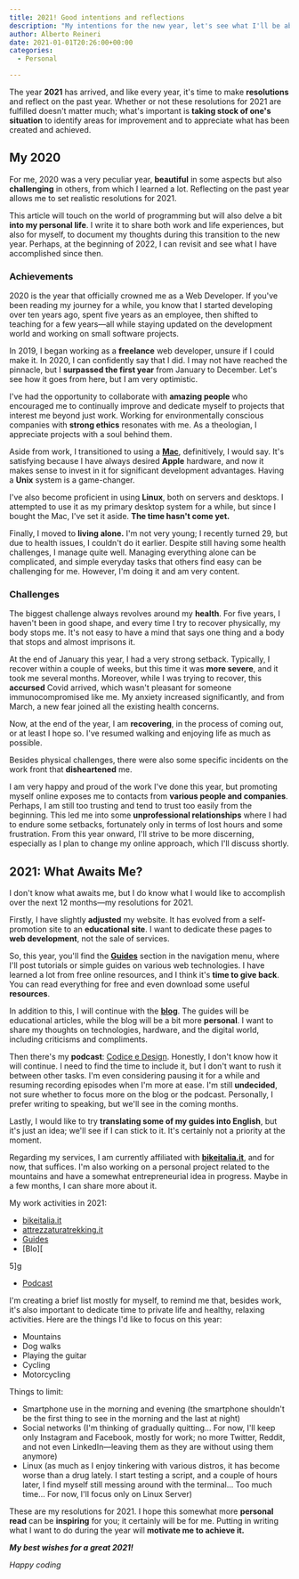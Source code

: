 ```yaml
---
title: 2021! Good intentions and reflections
description: "My intentions for the new year, let's see what I'll be able to achieve!"
author: Alberto Reineri
date: 2021-01-01T20:26:00+00:00
categories:
  - Personal

---
```


The year **2021** has arrived, and like every year, it's time to make **resolutions** and reflect on the past year. Whether or not these resolutions for 2021 are fulfilled doesn't matter much; what's important is **taking stock of one's situation** to identify areas for improvement and to appreciate what has been created and achieved.

## My 2020

For me, 2020 was a very peculiar year, **beautiful** in some aspects but also **challenging** in others, from which I learned a lot. Reflecting on the past year allows me to set realistic resolutions for 2021.

This article will touch on the world of programming but will also delve a bit **into my personal life**. I write it to share both work and life experiences, but also for myself, to document my thoughts during this transition to the new year. Perhaps, at the beginning of 2022, I can revisit and see what I have accomplished since then.

### Achievements

2020 is the year that officially crowned me as a Web Developer. If you've been reading my journey for a while, you know that I started developing over ten years ago, spent five years as an employee, then shifted to teaching for a few years—all while staying updated on the development world and working on small software projects.

In 2019, I began working as a **freelance** web developer, unsure if I could make it. In 2020, I can confidently say that I did. I may not have reached the pinnacle, but I **surpassed the first year** from January to December. Let's see how it goes from here, but I am very optimistic.

I've had the opportunity to collaborate with **amazing people** who encouraged me to continually improve and dedicate myself to projects that interest me beyond just work. Working for environmentally conscious companies with **strong ethics** resonates with me. As a theologian, I appreciate projects with a soul behind them.

Aside from work, I transitioned to using a **[Mac][1]**, definitively, I would say. It's satisfying because I have always desired **Apple** hardware, and now it makes sense to invest in it for significant development advantages. Having a **Unix** system is a game-changer.

I've also become proficient in using **Linux**, both on servers and desktops. I attempted to use it as my primary desktop system for a while, but since I bought the Mac, I've set it aside. **The time hasn't come yet.**

Finally, I moved to **living alone.** I'm not very young; I recently turned 29, but due to health issues, I couldn't do it earlier. Despite still having some health challenges, I manage quite well. Managing everything alone can be complicated, and simple everyday tasks that others find easy can be challenging for me. However, I'm doing it and am very content.

### Challenges

The biggest challenge always revolves around my **health**. For five years, I haven't been in good shape, and every time I try to recover physically, my body stops me. It's not easy to have a mind that says one thing and a body that stops and almost imprisons it.

At the end of January this year, I had a very strong setback. Typically, I recover within a couple of weeks, but this time it was **more severe**, and it took me several months. Moreover, while I was trying to recover, this **accursed** Covid arrived, which wasn't pleasant for someone immunocompromised like me. My anxiety increased significantly, and from March, a new fear joined all the existing health concerns.

Now, at the end of the year, I am **recovering**, in the process of coming out, or at least I hope so. I've resumed walking and enjoying life as much as possible.

Besides physical challenges, there were also some specific incidents on the work front that **disheartened** me.

I am very happy and proud of the work I've done this year, but promoting myself online exposes me to contacts from **various people and companies**. Perhaps, I am still too trusting and tend to trust too easily from the beginning. This led me into some **unprofessional relationships** where I had to endure some setbacks, fortunately only in terms of lost hours and some frustration. From this year onward, I'll strive to be more discerning, especially as I plan to change my online approach, which I'll discuss shortly.

## 2021: What Awaits Me?

I don't know what awaits me, but I do know what I would like to accomplish over the next 12 months—my resolutions for 2021.

Firstly, I have slightly **adjusted** my website. It has evolved from a self-promotion site to an **educational site**. I want to dedicate these pages to **web development**, not the sale of services.

So, this year, you'll find the **[Guides][2]** section in the navigation menu, where I'll post tutorials or simple guides on various web technologies. I have learned a lot from free online resources, and I think it's **time to give back**. You can read everything for free and even download some useful **resources**.

In addition to this, I will continue with the **[blog][3]**. The guides will be educational articles, while the blog will be a bit more **personal**. I want to share my thoughts on technologies, hardware, and the digital world, including criticisms and compliments.

Then there's my **podcast**: <a href="https://open.spotify.com/show/546eUw3PsRI1HUGbBUeghC" target="_blank" rel="noreferrer noopener">Codice e Design</a>. Honestly, I don't know how it will continue. I need to find the time to include it, but I don't want to rush it between other tasks. I'm even considering pausing it for a while and resuming recording episodes when I'm more at ease. I'm still **undecided**, not sure whether to focus more on the blog or the podcast. Personally, I prefer writing to speaking, but we'll see in the coming months.

Lastly, I would like to try **translating some of my guides into English**, but it's just an idea; we'll see if I can stick to it. It's certainly not a priority at the moment.

Regarding my services, I am currently affiliated with **<a href="https://bikeitalia.it/" target="_blank" rel="noreferrer noopener">bikeitalia.it</a>**, and for now, that suffices. I'm also working on a personal project related to the mountains and have a somewhat entrepreneurial idea in progress. Maybe in a few months, I can share more about it.

My work activities in 2021:

  * <a href="https://bikeitalia.it/" target="_blank" rel="noreferrer noopener">bikeitalia.it</a>
  * <a href="https://attrezzaturatrekking.it/" target="_blank" rel="noreferrer noopener">attrezzaturatrekking.it</a>
  * [Guides][4]
  * [Blo][

5]g
  * [Podcast][6]

I'm creating a brief list mostly for myself, to remind me that, besides work, it's also important to dedicate time to private life and healthy, relaxing activities. Here are the things I'd like to focus on this year:

  * Mountains
  * Dog walks
  * Playing the guitar
  * Cycling
  * Motorcycling

Things to limit:

  * Smartphone use in the morning and evening (the smartphone shouldn't be the first thing to see in the morning and the last at night)
  * Social networks (I'm thinking of gradually quitting... For now, I'll keep only Instagram and Facebook, mostly for work; no more Twitter, Reddit, and not even LinkedIn—leaving them as they are without using them anymore)
  * Linux (as much as I enjoy tinkering with various distros, it has become worse than a drug lately. I start testing a script, and a couple of hours later, I find myself still messing around with the terminal... Too much time... For now, I'll focus only on Linux Server)

These are my resolutions for 2021. I hope this somewhat more **personal read** can be **inspiring** for you; it certainly will be for me. Putting in writing what I want to do during the year will **motivate me to achieve it.**

**_My best wishes for a great 2021!_**

_Happy coding_

 [1]: /blog/nuovo-macbook-pro-2020-per-sviluppo-web/
 [2]: /blog
 [3]: /articoli
 [4]: /guide
 [5]: /articli/
 [6]: https://open.spotify.com/show/546eUw3PsRI1HUGbBUeghC
